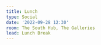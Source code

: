 ```yaml
---
title: Lunch
type: Social
date: '2022-09-28 12:30'
room: The South Hub, The Galleries
lead: Lunch Break
---
```

